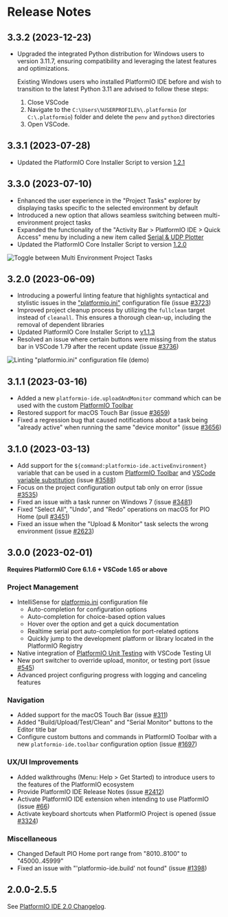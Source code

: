 # Release Notes

## 3.3.2 (2023-12-23)

* Upgraded the integrated Python distribution for Windows users to version 3.11.7, ensuring compatibility and leveraging the latest features and optimizations.

  Existing Windows users who installed PlatformIO IDE before and wish to transition to the latest Python 3.11 are advised to follow these steps:

  1. Close VSCode
  2. Navigate to the `C:\Users\%USERPROFILE%\.platformio` (or `C:\.platformio`) folder and delete the `penv` and `python3` directories
  3. Open VSCode.

## 3.3.1 (2023-07-28)

* Updated the PlatformIO Core Installer Script to version [1.2.1](https://github.com/platformio/platformio-core-installer/releases/tag/v1.2.1)

## 3.3.0 (2023-07-10)

* Enhanced the user experience in the "Project Tasks" explorer by displaying tasks specific to the selected environment by default
* Introduced a new option that allows seamless switching between multi-environment project tasks
* Expanded the functionality of the "Activity Bar > PlatformIO IDE > Quick Access" menu by including a new item called [Serial & UDP Plotter](https://marketplace.visualstudio.com/items?itemName=alexnesnes.teleplot)
* Updated the PlatformIO Core Installer Script to version [1.2.0](https://github.com/platformio/platformio-core-installer/releases/tag/v1.2.0)

![Toggle between Multi Environment Project Tasks](https://raw.githubusercontent.com/platformio/platformio-vscode-ide/develop/.github/media/platformio-toggle-multienv-tasks.gif)

## 3.2.0 (2023-06-09)

* Introducing a powerful linting feature that highlights syntactical and stylistic issues in the ["platformio.ini"](https://docs.platformio.org/en/latest/projectconf/index.html) configuration file (issue [#3723](https://github.com/platformio/platformio-vscode-ide/issues/3723))
* Improved project cleanup process by utilizing the ``fullclean`` target instead of ``cleanall``. This ensures a thorough clean-up, including the removal of dependent libraries
* Updated PlatformIO Core Installer Script to [v1.1.3](https://github.com/platformio/platformio-core-installer/releases/tag/v1.1.3)
* Resolved an issue where certain buttons were missing from the status bar in VSCode 1.79 after the recent update (issue [#3736](https://github.com/platformio/platformio-vscode-ide/issues/3736))

![Linting "platformio.ini" configuration file (demo)](https://raw.githubusercontent.com/platformio/platformio-vscode-ide/develop/.github/media/platformio-ini-lint-demo.png)

## 3.1.1 (2023-03-16)

* Added a new ``platformio-ide.uploadAndMonitor`` command which can be used with the custom [PlatformIO Toolbar](https://docs.platformio.org/en/latest/integration/ide/vscode.html#platformio-toolbar)
* Restored support for macOS Touch Bar (issue [#3659](https://github.com/platformio/platformio-vscode-ide/issues/3659))
* Fixed a regression bug that caused notifications about a task being "already active" when running the same "device monitor" (issue [#3656](https://github.com/platformio/platformio-vscode-ide/issues/3656))

## 3.1.0 (2023-03-13)

* Add support for the ``${command:platformio-ide.activeEnvironment}`` variable that can be used in a custom [PlatformIO Toolbar](https://docs.platformio.org/en/latest/integration/ide/vscode.html#platformio-toolbar) and [VSCode variable substitution](https://code.visualstudio.com/docs/editor/variables-reference) (issue [#3588](https://github.com/platformio/platformio-vscode-ide/issues/3588))
* Focus on the project configuration output tab only on error (issue [#3535](https://github.com/platformio/platformio-vscode-ide/issues/3535))
* Fixed an issue with a task runner on Windows 7 (issue [#3481](https://github.com/platformio/platformio-vscode-ide/issues/3481))
* Fixed "Select All", "Undo", and "Redo" operations on macOS for PIO Home (pull [#3451](https://github.com/platformio/platformio-vscode-ide/pull/3451))
* Fixed an issue when the "Upload & Monitor" task selects the wrong environment (issue [#2623](https://github.com/platformio/platformio-vscode-ide/issues/2623))

## 3.0.0 (2023-02-01)

**Requires PlatformIO Core 6.1.6 + VSCode 1.65 or above**

### Project Management

* IntelliSense for [platformio.ini](https://docs.platformio.org/en/latest/projectconf/index.html) configuration file
  - Auto-completion for configuration options
  - Auto-completion for choice-based option values
  - Hover over the option and get a quick documentation
  - Realtime serial port auto-completion for port-related options
  - Quickly jump to the development platform or library located in the PlatformIO Registry
* Native integration of [PlatformIO Unit Testing](https://docs.platformio.org/en/latest/advanced/unit-testing/index.html) with VSCode Testing UI
* New port switcher to override upload, monitor, or testing port (issue [#545](https://github.com/platformio/platformio-vscode-ide/issues/545))
* Advanced project configuring progress with logging and canceling features

### Navigation

* Added support for the macOS Touch Bar (issue [#311](https://github.com/platformio/platformio-vscode-ide/issues/311))
* Added "Build/Upload/Test/Clean" and "Serial Monitor" buttons to the Editor title bar
* Configure custom buttons and commands in PlatformIO Toolbar with a new `platformio-ide.toolbar` configuration option (issue [#1697](https://github.com/platformio/platformio-vscode-ide/issues/1697))

### UX/UI Improvements

* Added walkthroughs (Menu: Help > Get Started) to introduce users to the features of the PlatformIO ecosystem
* Provide PlatformIO IDE Release Notes (issue [#2412](https://github.com/platformio/platformio-vscode-ide/issues/2412))
* Activate PlatformIO IDE extension when intending to use PlatformIO (issue [#66](https://github.com/platformio/platformio-vscode-ide/issues/66))
* Activate keyboard shortcuts when PlatformIO Project is opened (issue [#3324](https://github.com/platformio/platformio-vscode-ide/issues/3324))

### Miscellaneous

* Changed Default PIO Home port range from "8010..8100" to "45000..45999"
* Fixed an issue with "'platformio-ide.build' not found" (issue [#1398](https://github.com/platformio/platformio-vscode-ide/issues/1398))

## 2.0.0-2.5.5

See [PlatformIO IDE 2.0 Changelog](https://github.com/platformio/platformio-vscode-ide/blob/v2.5.5/CHANGELOG.md).

